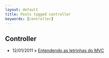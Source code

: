 ```yaml
---
layout: default
title: Posts tagged controller
keywords: [controller]
---
```

<h2 class="category">Controller</h2>
<ul class="posts">
<li>
<p>
<span class="date">12/01/2011</span> &raquo; 
<a href="/blog/entendendo-as-letrinhas-do-mvc">Entendendo as letrinhas do MVC</a>
</p>
</li> 
</ul>

